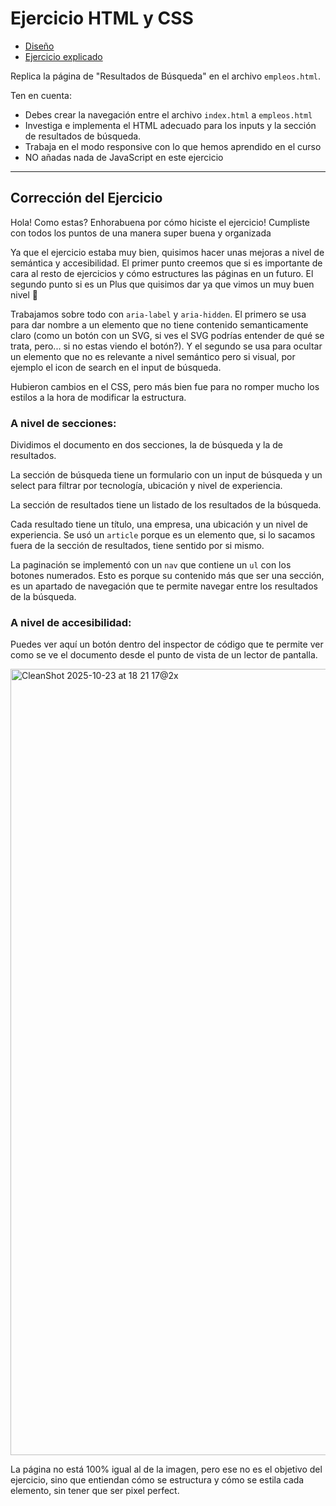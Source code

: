 # Ejercicio HTML y CSS

- [Diseño](https://stitch.withgoogle.com/projects/7508115667617706440)
- [Ejercicio explicado](https://jscamp.dev/html-y-css/ejercicios-cursos)

Replica la página de "Resultados de Búsqueda" en el archivo `empleos.html`.

Ten en cuenta:

- Debes crear la navegación entre el archivo `index.html` a `empleos.html`
- Investiga e implementa el HTML adecuado para los inputs y la sección de resultados de búsqueda.
- Trabaja en el modo responsive con lo que hemos aprendido en el curso
- NO añadas nada de JavaScript en este ejercicio

---

## Corrección del Ejercicio

Hola! Como estas? Enhorabuena por cómo hiciste el ejercicio!
Cumpliste con todos los puntos de una manera super buena y organizada

Ya que el ejercicio estaba muy bien, quisimos hacer unas mejoras a nivel de semántica y accesibilidad. El primer punto creemos que si es importante de cara al resto de ejercicios y cómo estructures las páginas en un futuro. El segundo punto si es un Plus que quisimos dar ya que vimos un muy buen nivel 🙏

Trabajamos sobre todo con `aria-label` y `aria-hidden`. El primero se usa para dar nombre a un elemento que no tiene contenido semanticamente claro (como un botón con un SVG, si ves el SVG podrías entender de qué se trata, pero... si no estas viendo el botón?). Y el segundo se usa para ocultar un elemento que no es relevante a nivel semántico pero si visual, por ejemplo el icon de search en el input de búsqueda.

Hubieron cambios en el CSS, pero más bien fue para no romper mucho los estilos a la hora de modificar la estructura.

### A nivel de secciones:

Dividimos el documento en dos secciones, la de búsqueda y la de resultados.

La sección de búsqueda tiene un formulario con un input de búsqueda y un select para filtrar por tecnología, ubicación y nivel de experiencia.

La sección de resultados tiene un listado de los resultados de la búsqueda.

Cada resultado tiene un título, una empresa, una ubicación y un nivel de experiencia. Se usó un `article` porque es un elemento que, si lo sacamos fuera de la sección de resultados, tiene sentido por si mismo.

La paginación se implementó con un `nav` que contiene un `ul` con los botones numerados. Esto es porque su contenido más que ser una sección, es un apartado de navegación que te permite navegar entre los resultados de la búsqueda.

### A nivel de accesibilidad:

Puedes ver aquí un botón dentro del inspector de código que te permite ver como se ve el documento desde el punto de vista de un lector de pantalla.

<img width="1062" height="1258" alt="CleanShot 2025-10-23 at 18 21 17@2x" src="https://github.com/user-attachments/assets/2b23123f-2526-4d84-a15d-bdc61acfeb1f" />

La página no está 100% igual al de la imagen, pero ese no es el objetivo del ejercicio, sino que entiendan cómo se estructura y cómo se estila cada elemento, sin tener que ser pixel perfect.